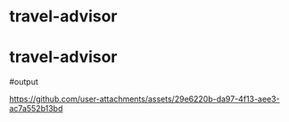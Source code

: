# travel-advisor
# travel-advisor

#output 

https://github.com/user-attachments/assets/29e6220b-da97-4f13-aee3-ac7a552b13bd

